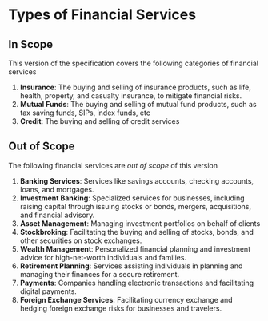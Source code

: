 # Types of Financial Services

## In Scope

This version of the specification covers the following categories of financial services

1. **Insurance**: The buying and selling of insurance products, such as life, health, property, and casualty insurance, to mitigate financial risks.
2. **Mutual Funds**:  The buying and selling of mutual fund products, such as tax saving funds, SIPs, index funds, etc
3. **Credit**: The buying and selling of credit services 

## Out of Scope

The following financial services are _out of scope_ of this version 

1. **Banking Services**: Services like savings accounts, checking accounts, loans, and mortgages.
2. **Investment Banking**: Specialized services for businesses, including raising capital through issuing stocks or bonds, mergers, acquisitions, and financial advisory.
3. **Asset Management**: Managing investment portfolios on behalf of clients
4. **Stockbroking**: Facilitating the buying and selling of stocks, bonds, and other securities on stock exchanges.
5. **Wealth Management**: Personalized financial planning and investment advice for high-net-worth individuals and families.
6. **Retirement Planning**: Services assisting individuals in planning and managing their finances for a secure retirement.
7. **Payments**: Companies handling electronic transactions and facilitating digital payments.
8. **Foreign Exchange Services**: Facilitating currency exchange and hedging foreign exchange risks for businesses and travelers.

